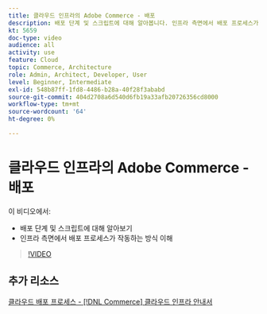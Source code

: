 ```yaml
---
title: 클라우드 인프라의 Adobe Commerce - 배포
description: 배포 단계 및 스크립트에 대해 알아봅니다. 인프라 측면에서 배포 프로세스가 작동하는 방식을 이해합니다​.
kt: 5659
doc-type: video
audience: all
activity: use
feature: Cloud
topic: Commerce, Architecture
role: Admin, Architect, Developer, User
level: Beginner, Intermediate
exl-id: 548b87ff-1fd8-4486-b28a-40f28f3ababd
source-git-commit: 404d2708a6d540d6fb19a33afb20726356cd8000
workflow-type: tm+mt
source-wordcount: '64'
ht-degree: 0%

---
```


# 클라우드 인프라의 Adobe Commerce - 배포

이 비디오에서:

- 배포 단계 및 스크립트에 대해 알아보기
- 인프라 측면에서 배포 프로세스가 작동하는 방식 이해&#x200B;

>[!VIDEO](https://video.tv.adobe.com/v/35695?quality=12&learn=on)

## 추가 리소스

[클라우드 배포 프로세스 - [!DNL Commerce] 클라우드 인프라 안내서](https://experienceleague.adobe.com/docs/commerce-cloud-service/user-guide/develop/deploy/process.html)
